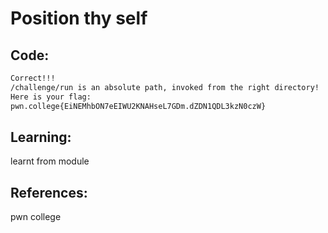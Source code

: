 # Position thy self
## Code:
```bash
Correct!!!
/challenge/run is an absolute path, invoked from the right directory!
Here is your flag:
pwn.college{EiNEMhbON7eEIWU2KNAHseL7GDm.dZDN1QDL3kzN0czW}
```
## Learning:
learnt from module
## References:
 pwn college
